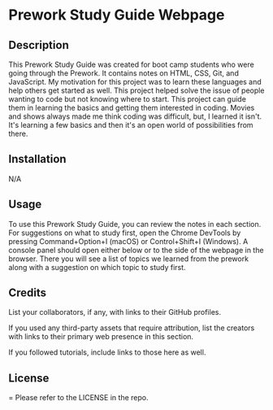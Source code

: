 # Prework Study Guide Webpage

## Description

This Prework Study Guide was created for boot camp students who were going through the Prework. It contains notes on HTML, CSS, Git, and JavaScript. My motivation for this project was to learn these languages and help others get started as well. This project helped solve the issue of people wanting to code but not knowing where to start. This project can guide them in learning the basics and getting them interested in coding. Movies and shows always made me think coding was difficult, but, I learned it isn't. It's learning a few basics and then it's an open world of possibilities from there. 

## Installation

N/A

## Usage

To use this Prework Study Guide, you can review the notes in each section. For suggestions on what to study first, open the Chrome DevTools by pressing Command+Option+I (macOS) or Control+Shift+I (Windows). A console panel should open either below or to the side of the webpage in the browser. There you will see a list of topics we learned from the prework along with a suggestion on which topic to study first.

## Credits

List your collaborators, if any, with links to their GitHub profiles.

If you used any third-party assets that require attribution, list the creators with links to their primary web presence in this section.

If you followed tutorials, include links to those here as well.

## License
=
Please refer to the LICENSE in the repo.

